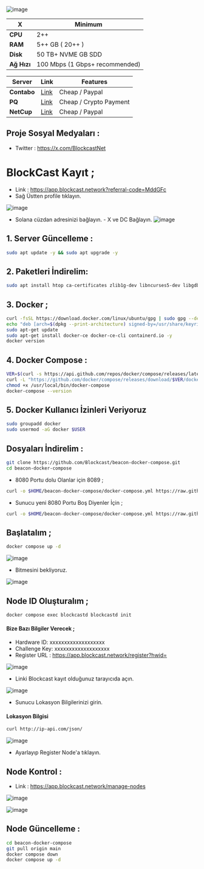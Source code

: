 ![image](https://github.com/user-attachments/assets/b46a99e1-9972-4052-90cf-0a41105fe694)

| X        | Minimum              |
|------------------|----------------------------|
| **CPU**          | 2++ |
| **RAM**          | 5++ GB ( 20++ )                    |
| **Disk**      | 50 TB+ NVME GB SDD                   |
| **Ağ Hızı**      | 100 Mbps (1 Gbps+ recommended) |


| Server         | Link              | Features |
|------------------|----------------------------|----------------------------|
| **Contabo**          | [Link](https://www.dpbolvw.net/click-101330552-12454592)                     | Cheap / Paypal  |
| **PQ**      | [Link](https://pq.hosting/?from=627713)                  | Cheap / Crypto Payment |
| **NetCup**          | [Link](https://www.netcup.com/en/?ref=261820) | Cheap / Paypal |

## Proje Sosyal Medyaları : 
- Twitter : https://x.com/BlockcastNet

# BlockCast Kayıt ; 

- Link : https://app.blockcast.network?referral-code=MddGFc
- Sağ Üstten profile tıklayın.

![image](https://github.com/user-attachments/assets/4b302806-3bb5-48dd-9fa0-d1bc72e578c5)

- Solana cüzdan adresinizi bağlayın. - X ve DC Bağlayın.
![image](https://github.com/user-attachments/assets/99603680-81a8-409b-863f-8609d288566c)


## 1. Server Güncelleme : 

```bash
sudo apt update -y && sudo apt upgrade -y
```
## 2. Paketleri İndirelim:

```bash
sudo apt install htop ca-certificates zlib1g-dev libncurses5-dev libgdbm-dev libnss3-dev tmux iptables curl nvme-cli git wget make jq libleveldb-dev build-essential pkg-config ncdu tar clang bsdmainutils lsb-release libssl-dev libreadline-dev libffi-dev jq gcc screen file unzip lz4 -y
```

## 3. Docker ; 

```bash
curl -fsSL https://download.docker.com/linux/ubuntu/gpg | sudo gpg --dearmor -o /usr/share/keyrings/docker-archive-keyring.gpg
echo "deb [arch=$(dpkg --print-architecture) signed-by=/usr/share/keyrings/docker-archive-keyring.gpg] https://download.docker.com/linux/ubuntu $(lsb_release -cs) stable" | sudo tee /etc/apt/sources.list.d/docker.list > /dev/null
sudo apt-get update
sudo apt-get install docker-ce docker-ce-cli containerd.io -y
docker version
```

## 4. Docker Compose : 

```bash
VER=$(curl -s https://api.github.com/repos/docker/compose/releases/latest | grep tag_name | cut -d '"' -f 4)
curl -L "https://github.com/docker/compose/releases/download/$VER/docker-compose-$(uname -s)-$(uname -m)" -o /usr/local/bin/docker-compose
chmod +x /usr/local/bin/docker-compose
docker-compose --version
```

## 5. Docker Kullanıcı İzinleri Veriyoruz

```bash
sudo groupadd docker
sudo usermod -aG docker $USER
```
## Dosyaları İndirelim : 

```bash
git clone https://github.com/Blockcast/beacon-docker-compose.git
cd beacon-docker-compose
```

- 8080 Portu dolu Olanlar için 8089 ; 

```bash
curl -o $HOME/beacon-docker-compose/docker-compose.yml https://raw.githubusercontent.com/FurkanL0/Blockcast/refs/heads/main/docker-compose.yml
```

- Sunucu yeni 8080 Portu Boş Diyenler İçin ; 

```bash
curl -o $HOME/beacon-docker-compose/docker-compose.yml https://raw.githubusercontent.com/FurkanL0/Blockcast/refs/heads/main/mainport/docker-compose.yml
```

## Başlatalım ; 
```bash
docker compose up -d
```

![image](https://github.com/user-attachments/assets/847e5bda-bf80-4e6a-90b9-c10d211954fc)

- Bitmesini bekliyoruz.

![image](https://github.com/user-attachments/assets/6027dddf-f47c-4c25-9914-12cd9910bc4d)


## Node ID Oluşturalım ; 

```bash
docker compose exec blockcastd blockcastd init
```

#### Bize Bazı Bilgiler Verecek ; 

- Hardware ID: xxxxxxxxxxxxxxxxxxx
- Challenge Key: xxxxxxxxxxxxxxxxxxx
- Register URL : https://app.blockcast.network/register?hwid=

![image](https://github.com/user-attachments/assets/d8f147d2-d755-4a83-a8d7-a9fb00854f3c)

- Linki Blockcast  kayıt olduğunuz tarayıcıda açın.

![image](https://github.com/user-attachments/assets/a47c7757-a084-470d-80d8-84a2123cd413)

- Sunucu Lokasyon Bilgilerinizi girin.

#### Lokasyon Bilgisi 
```bash
curl http://ip-api.com/json/
```
![image](https://github.com/user-attachments/assets/395280ed-5e71-4dbf-ac4b-efc944d1dd86)

- Ayarlayıp Register Node'a tıklayın.

## Node Kontrol : 

- Link : https://app.blockcast.network/manage-nodes

![image](https://github.com/user-attachments/assets/351fcfeb-3bfd-4176-a351-77bbcf72b629)

![image](https://github.com/user-attachments/assets/3126ba10-0ea8-41ee-8096-a5261b2ce1c1)


## Node Güncelleme : 

```bash
cd beacon-docker-compose
git pull origin main
docker compose down
docker compose up -d
```
